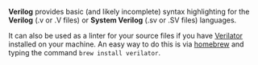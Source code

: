 **Verilog** provides basic (and likely incomplete) syntax highlighting for the **Verilog** (.v or .V files) or **System Verilog** (.sv or .SV files) languages.

It can also be used as a linter for your source files if you have [Verilator](https://github.com/verilator/verilator) installed on your machine. An easy way to do this is via [homebrew](https://brew.sh) and typing the command `brew install verilator`.
